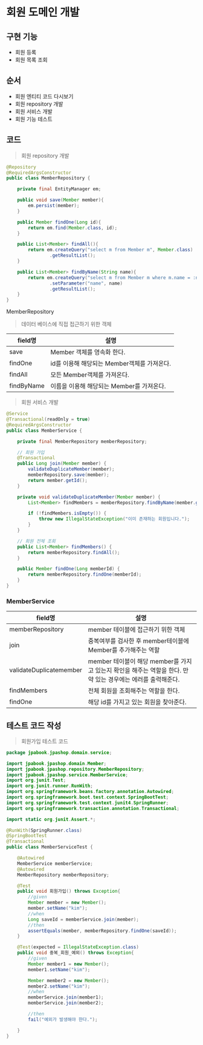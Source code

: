 # 회원 도메인 개발

## 구현 기능
- 회원 등록
- 회원 목록 조회

## 순서
- 회원 엔티티 코드 다시보기
- 회원 repository 개발
- 회원 서비스 개발
- 회원 기능 테스트

## 코드
> 회원 repository 개발

```java
@Repository
@RequiredArgsConstructor
public class MemberRepository {

    private final EntityManager em;

    public void save(Member member){
        em.persist(member);
    }

    public Member findOne(Long id){
        return em.find(Member.class, id);
    }

    public List<Member> findAll(){
        return em.createQuery("select m from Member m", Member.class)
                .getResultList();
    }

    public List<Member> findByName(String name){
        return em.createQuery("select m from Member m where m.name = :name", Member.class)
                .setParameter("name", name)
                .getResultList();
    }
}
```

MemberRepository

> 데이터 베이스에 직접 접근하기 위한 객체

| field명    | 설명                                        |
| ---------- | ------------------------------------------- |
| save       | Member 객체를 영속화 한다.                  |
| findOne    | id를 이용해 해당되는 Member객체를 가져온다. |
| findAll    | 모든 Member객체를 가져온다.                 |
| findByName | 이름을 이용해 해당되는 Member를 가져온다.   |

> 회원 서비스 개발

```java
@Service
@Transactional(readOnly = true)
@RequiredArgsConstructor
public class MemberService {

    private final MemberRepository memberRepository;

    // 회원 가입
    @Transactional
    public Long join(Member member) {
        validateDuplicateMember(member);
        memberRepository.save(member);
        return member.getId();
    }

    private void validateDuplicateMember(Member member) {
        List<Member> findMembers = memberRepository.findByName(member.getName());

        if (!findMembers.isEmpty()) {
            throw new IllegalStateException("이미 존재하는 회원입니다.");
        }
    }

    // 회원 전체 조회
    public List<Member> findMembers() {
        return memberRepository.findAll();
    }

    public Member findOne(Long memberId) {
        return memberRepository.findOne(memberId);
    }
}
```

### MemberService
| field명                 | 설명                                                                                                         |
| ----------------------- | ------------------------------------------------------------------------------------------------------------ |
| memberRepository        | member 테이블에 접근하기 위한 객체                                                                           |
| join                    | 중복여부를 검사한 후 member테이블에 Member를 추가해주는 역할                                                 |
| validateDuplicatemember | member 테이블이 해당 member를 가지고 있는지 확인을 해주는 역할을 한다. 만약 있는 경우에는 에러를 출력해준다. |
| findMembers             | 전체 회원을 조회해주는 역할을 한다.                                                                          |
| findOne                 | 해당 id를 가지고 있는 회원을 찾아준다.                                                                       |



## 테스트 코드 작성

> 회원가입 테스트 코드

```java
package jpabook.jpashop.domain.service;

import jpabook.jpashop.domain.Member;
import jpabook.jpashop.repository.MemberRepository;
import jpabook.jpashop.service.MemberService;
import org.junit.Test;
import org.junit.runner.RunWith;
import org.springframework.beans.factory.annotation.Autowired;
import org.springframework.boot.test.context.SpringBootTest;
import org.springframework.test.context.junit4.SpringRunner;
import org.springframework.transaction.annotation.Transactional;

import static org.junit.Assert.*;

@RunWith(SpringRunner.class)
@SpringBootTest
@Transactional
public class MemberServiceTest {

    @Autowired
    MemberService memberService;
    @Autowired
    MemberRepository memberRepository;

    @Test
    public void 회원가입() throws Exception{
        //given
        Member member = new Member();
        member.setName("kim");
        //when
        Long saveId = memberService.join(member);
        //then
        assertEquals(member, memberRepository.findOne(saveId));
    }

    @Test(expected = IllegalStateException.class)
    public void 중복_회원_예외() throws Exception{
        //given
        Member member1 = new Member();
        member1.setName("kim");

        Member member2 = new Member();
        member2.setName("kim");
        //when
        memberService.join(member1);
        memberService.join(member2);

        //then
        fail("예외가 발생해야 한다.");

    }
}
```